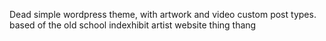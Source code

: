 Dead simple wordpress theme, with artwork and video custom post types.
based of the old school indexhibit artist website thing thang
